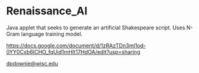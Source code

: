 # Renaissance_AI
Java applet that seeks to generate an artificial Shakespeare script. Uses N-Gram language training model.

https://docs.google.com/document/d/1zRAzTDn3ml1od-0YY0Cxb6ICHO_fqUid1mHIt17HdOA/edit?usp=sharing

dpdownie@wisc.edu
